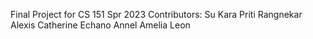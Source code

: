 Final Project for CS 151 Spr 2023
Contributors:
Su Kara
Priti Rangnekar
Alexis Catherine Echano
Annel Amelia Leon
